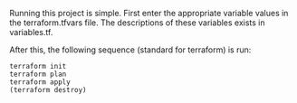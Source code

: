 Running this project is simple. First enter the appropriate variable values in 
the terraform.tfvars file. The descriptions of these variables exists in variables.tf.

After this, the following sequence (standard for terraform) is run:
```
terraform init
terraform plan
terraform apply
(terraform destroy)
```
